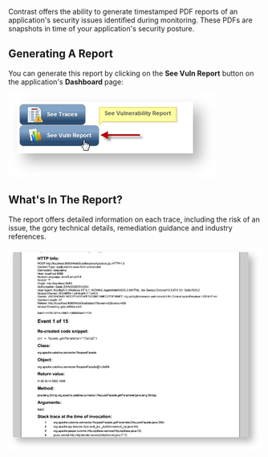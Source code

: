 <!--
title: "Vulnerability PDF Report"
description: "Overview of vulnerability PDF reports"
-->

Contrast offers the ability to generate timestamped PDF reports of an application's security issues identified during monitoring. These PDFs are snapshots in time of your application's security posture.

## Generating A Report

You can generate this report by clicking on the **See Vuln Report** button on the application's **Dashboard** page:

<a href="assets/images/KB3-c04_1.png" rel="lightbox" title="General Settings Tab"><img class="thumbnail" src="assets/images/KB3-c04_1.png"/></a>


## What's In The Report?

The report offers detailed information on each trace, including the risk of an issue, the gory technical details, remediation guidance and industry references.

<a href="assets/images/KB3-c04_2.png" rel="lightbox" title="General Settings Tab"><img class="thumbnail" src="assets/images/KB3-c04_2.png"/></a>

